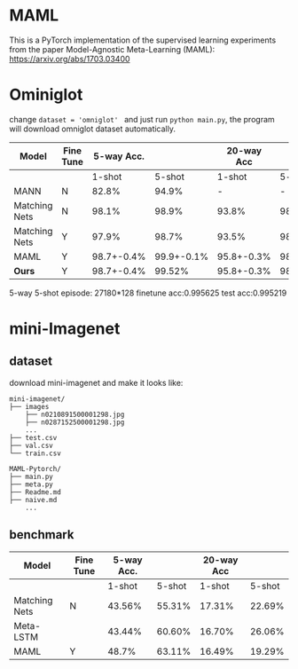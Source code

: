 #  MAML
This is a PyTorch implementation of the supervised learning experiments from the paper 
Model-Agnostic Meta-Learning (MAML): https://arxiv.org/abs/1703.03400



# Ominiglot

change `dataset = 'omniglot' ` and just run `python main.py`, the program will download omniglot dataset automatically.

| Model                               	| Fine Tune 	| 5-way Acc.    	|               	| 20-way Acc   	|               	|
|-------------------------------------	|-----------	|---------------	|---------------	|--------------	|---------------	|
|                                     	|           	| 1-shot        	| 5-shot        	| 1-shot       	| 5-shot        	|
| MANN                                	| N         	| 82.8%         	| 94.9%         	| -            	| -             	|
| Matching Nets                       	| N         	| 98.1%         	| 98.9%         	| 93.8%        	| 98.5%         	|
| Matching Nets                       	| Y         	| 97.9%         	| 98.7%         	| 93.5%        	| 98.7%         	|
| MAML                                	| Y         	| 98.7+-0.4%    	| 99.9+-0.1%    	| 95.8+-0.3%   	| 98.9+-0.2%    	|
| **Ours**                             	| Y         	| 98.7+-0.4%    	| 99.52%        	| 95.8+-0.3%   	| 98.9+-0.2%    	|

5-way 5-shot episode: 27180*128 	finetune acc:0.995625 		test acc:0.995219





# mini-Imagenet

## dataset

download mini-imagenet and make it looks like:
```shell
mini-imagenet/
├── images
	├── n0210891500001298.jpg  
	├── n0287152500001298.jpg 
	...
├── test.csv
├── val.csv
└── train.csv

MAML-Pytorch/
├── main.py
├── meta.py
├── Readme.md 
├── naive.md
    ...  
```

## benchmark

| Model                               | Fine Tune | 5-way Acc. |        | 20-way Acc |        |
|-------------------------------------|-----------|------------|--------|------------|--------|
|                                     |           | 1-shot     | 5-shot | 1-shot     | 5-shot |
| Matching Nets                       | N         | 43.56%     | 55.31% | 17.31%     | 22.69% |
| Meta-LSTM                           |           | 43.44%     | 60.60% | 16.70%     | 26.06% |
| MAML                                | Y         | 48.7%      | 63.11% | 16.49%     | 19.29% |

